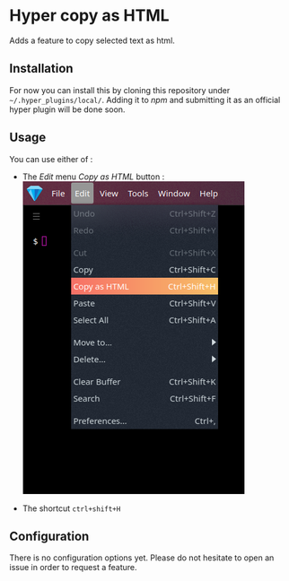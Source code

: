 # Hyper copy as HTML

Adds a feature to copy selected text as html.

## Installation

For now you can install this by cloning this repository under `~/.hyper_plugins/local/`.
Adding it to _npm_ and submitting it as an official hyper plugin will be done soon.

## Usage

You can use either of :

- The _Edit_ menu _Copy as HTML_ button :
  ![Copy as html](https://raw.githubusercontent.com/nardoor/hyper-copy-as-html/master/doc/edit_copy_as_html.png)

- The shortcut `ctrl+shift+H`

## Configuration

There is no configuration options yet. Please do not hesitate to open an issue in order to request a feature.
